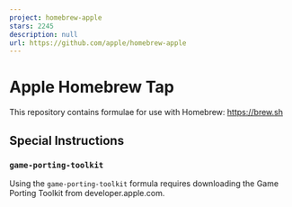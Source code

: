 ```yaml
---
project: homebrew-apple
stars: 2245
description: null
url: https://github.com/apple/homebrew-apple
---
```


Apple Homebrew Tap
==================

This repository contains formulae for use with Homebrew: https://brew.sh

Special Instructions
--------------------

### `game-porting-toolkit`

Using the `game-porting-toolkit` formula requires downloading the Game Porting Toolkit from developer.apple.com.
